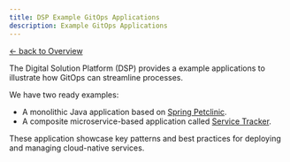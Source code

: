 ```yaml
---
title: DSP Example GitOps Applications
description: Example GitOps Applications
---
```


[&larr; back to Overview](/)

The Digital Solution Platform (DSP) provides a example applications to illustrate how GitOps can streamline processes.

We have two ready examples:
- A monolithic Java application based on [Spring Petclinic](https://github.com/Digital-Solution-Platform/gitops-digital-solution-platform/tree/main/apps/spring-petclinic).
- A composite microservice-based application called [Service Tracker](https://github.com/Digital-Solution-Platform/gitops-digital-solution-platform/tree/main/apps/service-tracker).

These application showcase key patterns and best practices
for deploying and managing cloud-native services.

